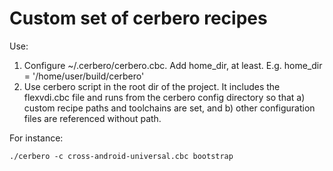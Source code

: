 # Custom set of cerbero recipes

Use:

1. Configure ~/.cerbero/cerbero.cbc. Add home_dir, at least. E.g. home_dir = '/home/user/build/cerbero'
2. Use cerbero script in the root dir of the project. It includes the flexvdi.cbc file and runs from the cerbero config directory so that a) custom recipe paths and toolchains are set, and b) other configuration files are referenced without path.

For instance:

    ./cerbero -c cross-android-universal.cbc bootstrap
